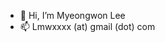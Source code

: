 - 👋 Hi, I’m Myeongwon Lee
- 📫 Lmwxxxx (at) gmail (dot) com

<!---
Myeongwon Lee is a ✨ special ✨ repository because its `README.md` (this file) appears on your GitHub profile.
You can click the Preview link to take a look at your changes.
--->
